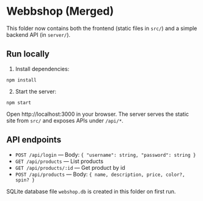 # Webbshop (Merged)

This folder now contains both the frontend (static files in `src/`) and a simple backend API (in `server/`).

## Run locally

1. Install dependencies:

```
npm install
```

2. Start the server:

```
npm start
```

Open http://localhost:3000 in your browser. The server serves the static site from `src/` and exposes APIs under `/api/*`.

## API endpoints

- `POST /api/login` — Body: `{ "username": string, "password": string }`
- `GET /api/products` — List products
- `GET /api/products/:id` — Get product by id
- `POST /api/products` — Body: `{ name, description, price, color?, spin? }`

SQLite database file `webshop.db` is created in this folder on first run.
